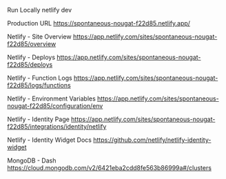 Run Locally
netlify dev

Production URL
https://spontaneous-nougat-f22d85.netlify.app/

Netlify - Site Overview
https://app.netlify.com/sites/spontaneous-nougat-f22d85/overview


Netlify - Deploys
https://app.netlify.com/sites/spontaneous-nougat-f22d85/deploys

Netlify - Function Logs
https://app.netlify.com/sites/spontaneous-nougat-f22d85/logs/functions

Netlify - Environment Variables
https://app.netlify.com/sites/spontaneous-nougat-f22d85/configuration/env

Netlify - Identity Page
https://app.netlify.com/sites/spontaneous-nougat-f22d85/integrations/identity/netlify

Netlify - Identity Widget Docs
https://github.com/netlify/netlify-identity-widget

MongoDB - Dash
https://cloud.mongodb.com/v2/6421eba2cdd8fe563b86999a#/clusters
